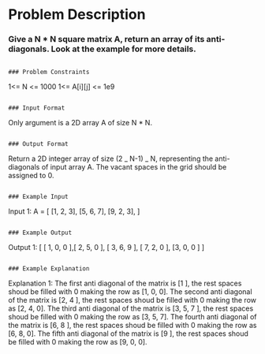 # Problem Description

### Give a N \* N square matrix A, return an array of its anti-diagonals. Look at the example for more details.

```

### Problem Constraints

```

1<= N <= 1000
1<= A[i][j] <= 1e9

```

### Input Format

```

Only argument is a 2D array A of size N \* N.

```

### Output Format

```

Return a 2D integer array of size (2 _ N-1) _ N, representing the anti-diagonals of input array A.
The vacant spaces in the grid should be assigned to 0.

```

### Example Input

```

Input 1:
A = [
[1, 2, 3],
[5, 6, 7],
[9, 2, 3],
]

```

### Example Output

```

Output 1:
[ [ 1, 0, 0 ],[ 2, 5, 0 ], [ 3, 6, 9 ], [ 7, 2, 0 ],
[3, 0, 0 ] ]

```

### Example Explanation

```

Explanation 1:
The first anti diagonal of the matrix is [1 ], the rest spaces shoud be filled with 0 making the row as [1, 0, 0].
The second anti diagonal of the matrix is [2, 4 ], the rest spaces shoud be filled with 0 making the row as [2, 4, 0].
The third anti diagonal of the matrix is [3, 5, 7 ], the rest spaces shoud be filled with 0 making the row as [3, 5, 7].
The fourth anti diagonal of the matrix is [6, 8 ], the rest spaces shoud be filled with 0 making the row as [6, 8, 0].
The fifth anti diagonal of the matrix is [9 ], the rest spaces shoud be filled with 0 making the row as [9, 0, 0].

```

```
